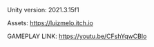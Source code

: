 Unity version: 2021.3.15f1

Assets: https://luizmelo.itch.io

GAMEPLAY LINK: https://youtu.be/CFshYqwCBIo
